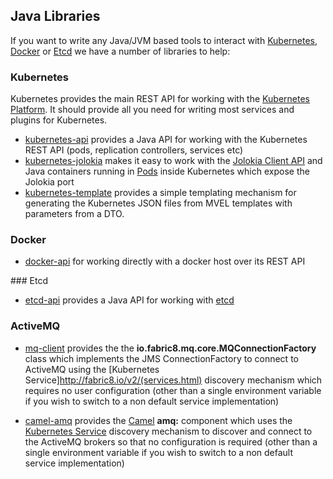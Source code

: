 ## Java Libraries

If you want to write any Java/JVM based tools to interact with [Kubernetes](http://kubernetes.io), [Docker](http://www.docker.com/) or [Etcd](https://github.com/coreos/etcd/blob/master/README.md) we have a number of libraries to help:

### Kubernetes

Kubernetes provides the main REST API for working with the [Kubernetes Platform](http://kubernetes.io). It should provide all you need for writing most services and plugins for Kubernetes.

* [kubernetes-api](https://github.com/fabric8io/fabric8/tree/master/components/kubernetes-api) provides a Java API for working with the Kubernetes REST API (pods, replication controllers, services etc)
* [kubernetes-jolokia](https://github.com/fabric8io/fabric8/tree/master/components/kubernetes-jolokia) makes it easy to work with the [Jolokia Client API](http://jolokia.org/reference/html/clients.html#client-java) and Java containers running in [Pods](pods.html) inside Kubernetes which expose the Jolokia port
* [kubernetes-template](https://github.com/fabric8io/fabric8/tree/master/components/kubernetes-template) provides a simple templating mechanism for generating the Kubernetes JSON files from MVEL templates with parameters from a DTO.

### Docker

* [docker-api](https://github.com/fabric8io/fabric8/tree/master/components/docker-api) for working directly with a docker host over its REST API

### Etcd

* [etcd-api](https://github.com/fabric8io/fabric8/blob/master/components/fabric-etcd/) provides a Java API for working with [etcd](https://github.com/coreos/etcd/blob/master/README.md)

### ActiveMQ

* [mq-client](https://github.com/fabric8io/fabric8/tree/master/components/mq/mq-client) provides the the **io.fabric8.mq.core.MQConnectionFactory** class which implements the JMS ConnectionFactory to connect to ActiveMQ using the [Kubernetes Service]http://fabric8.io/v2/(services.html) discovery mechanism which requires no user configuration (other than a single environment variable if you wish to switch to a non default service implementation)

* [camel-amq](https://github.com/fabric8io/fabric8/tree/master/components/mq/camel-amq) provides the [Camel](http://camel.apache.org/) **amq:** component which uses the [Kubernetes Service](http://fabric8.io/v2/services.html) discovery mechanism to discover and connect to the ActiveMQ brokers so that no configuration is required (other than a single environment variable if you wish to switch to a non default service implementation)


